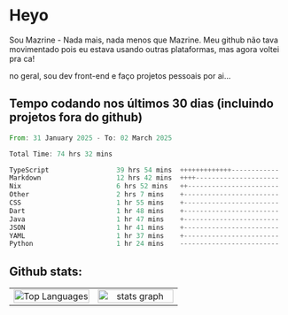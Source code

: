 # Heyo

Sou Mazrine - Nada mais, nada menos que Mazrine.
Meu github não tava movimentado pois eu estava usando outras plataformas, mas agora voltei pra ca!

no geral, sou dev front-end e faço projetos pessoais por ai...


## Tempo codando nos últimos 30 dias (incluindo projetos fora do github)
<!--START_SECTION:waka-->

```rust
From: 31 January 2025 - To: 02 March 2025

Total Time: 74 hrs 32 mins

TypeScript                 39 hrs 54 mins  +++++++++++++------------   53.55 %
Markdown                   12 hrs 42 mins  ++++---------------------   17.05 %
Nix                        6 hrs 52 mins   ++-----------------------   09.23 %
Other                      2 hrs 7 mins    +------------------------   02.85 %
CSS                        1 hr 55 mins    +------------------------   02.58 %
Dart                       1 hr 48 mins    +------------------------   02.43 %
Java                       1 hr 47 mins    +------------------------   02.40 %
JSON                       1 hr 41 mins    +------------------------   02.27 %
YAML                       1 hr 37 mins    +------------------------   02.18 %
Python                     1 hr 24 mins    -------------------------   01.89 %
```

<!--END_SECTION:waka-->

<!--
**Mazrine/Mazrine** is a ✨ _special_ ✨ repository because its `README.md` (this file) appears on your GitHub profile.

Here are some ideas to get you started:

- 🔭 I’m currently working on ...
- 🌱 I’m currently learning ...
- 👯 I’m looking to collaborate on ...
- 🤔 I’m looking for help with ...
- 💬 Ask me about ...
- 📫 How to reach me: ...
- 😄 Pronouns: ...
- ⚡ Fun fact: ...
-->


## Github stats:

<div align="center">
  <table width="100%">
    <tr>
      <td align="center" width="50%">
        <img src="https://github-readme-stats.vercel.app/api/top-langs/?username=mazrine&theme=tokyonight&layout=donut&langs_count=10&locale=pt-br" width="100%" alt="Top Languages" />
      </td>
      <td align="center" width="50%">
        <img src="https://github-readme-stats-yxqy.vercel.app/api?username=mazrine&hide_title=false&hide_rank=false&show_icons=true&count_private=true&disable_animations=false&theme=midnight-purple&locale=en&hide_border=true&order=1" width="100%" alt="stats graph" />
      </td>
    </tr>
  </table>
</div>
